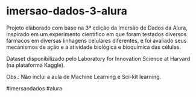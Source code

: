 # imersao-dados-3-alura

Projeto elaborado com base na 3ª edição da Imersão de Dados da Alura, inspirado em um experimento científico em que foram testados diversos fármacos em diversas linhagens celulares diferentes, e foi avaliado seus mecanismos de ação e a atividade biológica e bioquímica das células. 

Dataset disponibilizado pelo Laboratory for Innovation Science at Harvard (na plataforma Kaggle).

Obs.: Não inclui a aula de Machine Learning e Sci-kit learning.

#imersaodados #alura
